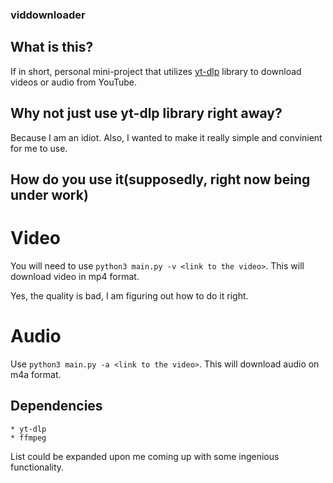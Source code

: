 ### viddownloader

## What is this? 

If in short, personal mini-project that utilizes [yt-dlp](https://github.com/yt-dlp/yt-dlp) library to download videos or audio from YouTube. 

## Why not just use yt-dlp library right away? 

Because I am an idiot. Also, I wanted to make it really simple and convinient for me to use. 

## How do you use it(supposedly, right now being under work)

# Video

You will need to use `python3 main.py -v <link to the video>`. This will download video in mp4 format. 

Yes, the quality is bad, I am figuring out how to do it right.

# Audio

Use `python3 main.py -a <link to the video>`. This will download audio on m4a format.


## Dependencies

    * yt-dlp
    * ffmpeg

List could be expanded upon me coming up with some ingenious functionality. 